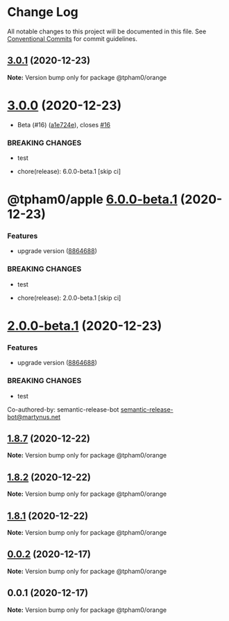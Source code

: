 # Change Log

All notable changes to this project will be documented in this file.
See [Conventional Commits](https://conventionalcommits.org) for commit guidelines.

## [3.0.1](https://github.com/zlatanpham/monorepo-semantic-release-demo/compare/@tpham0/orange@3.0.0...@tpham0/orange@3.0.1) (2020-12-23)

**Note:** Version bump only for package @tpham0/orange





# [3.0.0](https://github.com/zlatanpham/monorepo-semantic-release-demo/compare/@tpham0/orange@1.9.0...@tpham0/orange@3.0.0) (2020-12-23)


* Beta (#16) ([a1e724e](https://github.com/zlatanpham/monorepo-semantic-release-demo/commit/a1e724e1a0c26eb86ffa825a23813f649e7e0404)), closes [#16](https://github.com/zlatanpham/monorepo-semantic-release-demo/issues/16)


### BREAKING CHANGES

* test

* chore(release): 6.0.0-beta.1 [skip ci]

# @tpham0/apple [6.0.0-beta.1](https://github.com/zlatanpham/monorepo-semantic-release-demo/compare/@tpham0/apple@5.7.0...@tpham0/apple@6.0.0-beta.1) (2020-12-23)

### Features

* upgrade version ([8864688](https://github.com/zlatanpham/monorepo-semantic-release-demo/commit/8864688f6896c26d818810c7900a33c3e9208480))

### BREAKING CHANGES

* test

* chore(release): 2.0.0-beta.1 [skip ci]

# [2.0.0-beta.1](https://github.com/zlatanpham/monorepo-semantic-release-demo/compare/@tpham0/orange@1.9.0...@tpham0/orange@2.0.0-beta.1) (2020-12-23)

### Features

* upgrade version ([8864688](https://github.com/zlatanpham/monorepo-semantic-release-demo/commit/8864688f6896c26d818810c7900a33c3e9208480))

### BREAKING CHANGES

* test

Co-authored-by: semantic-release-bot <semantic-release-bot@martynus.net>





## [1.8.7](https://github.com/zlatanpham/monorepo-semantic-release-demo/compare/@tpham0/orange@1.8.6...@tpham0/orange@1.8.7) (2020-12-22)

**Note:** Version bump only for package @tpham0/orange

## [1.8.2](https://github.com/zlatanpham/monorepo-semantic-release-demo/compare/@tpham0/orange@1.8.0...@tpham0/orange@1.8.2) (2020-12-22)

**Note:** Version bump only for package @tpham0/orange

## [1.8.1](https://github.com/zlatanpham/monorepo-semantic-release-demo/compare/@tpham0/orange@1.8.0...@tpham0/orange@1.8.1) (2020-12-22)

**Note:** Version bump only for package @tpham0/orange

## [0.0.2](https://github.com/zlatanpham/monorepo-semantic-release-demo/compare/@tpham0/orange@0.0.1...@tpham0/orange@0.0.2) (2020-12-17)

**Note:** Version bump only for package @tpham0/orange

## 0.0.1 (2020-12-17)

**Note:** Version bump only for package @tpham0/orange
